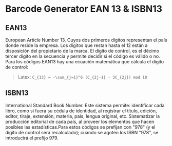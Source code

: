# Barcode Generator EAN 13 & ISBN13
## EAN13
European Article Number 13. Cuyos dos primeros dígitos representan el país donde reside la empresa. 
Los dígitos que restan hasta el 12 están a disposición del propietario de la marca. El dígito de 
control, es el décimo tercer dígito en la secuencia y permite decidir si el código es válido o no.
Para los códigos EAN13 hay una ecuación matemática que cálcula el dígito de control: 
 > Latex:
    `C_{13} = -\sum_{j=1}^6 (C_{2j-1} - 3C_{2j}) mod 10`
## ISBN13
International Standard Book Number. Este sistema permite: identificar cada libro, como si fuera su cédula de identidad, al registrar el título, edición, editor, tiraje, extensión, materia, país, lengua original, etc. Sistematizar la producción editorial de cada país, al proveer los elementos que hacen posibles las estadísticas.Para estos códigos se prefijan con "978" (y el dígito de control será recalculado); cuando se agoten los ISBN "978", se introducirá el prefijo 979.
